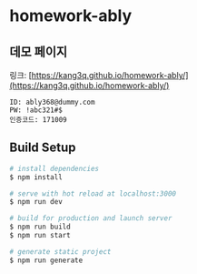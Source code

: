 # homework-ably

## 데모 페이지
링크: [https://kang3q.github.io/homework-ably/](https://kang3q.github.io/homework-ably/)
```text
ID: ably368@dummy.com
PW: !abc321#$
인증코드: 171009
```

## Build Setup

```bash
# install dependencies
$ npm install

# serve with hot reload at localhost:3000
$ npm run dev

# build for production and launch server
$ npm run build
$ npm run start

# generate static project
$ npm run generate
```
